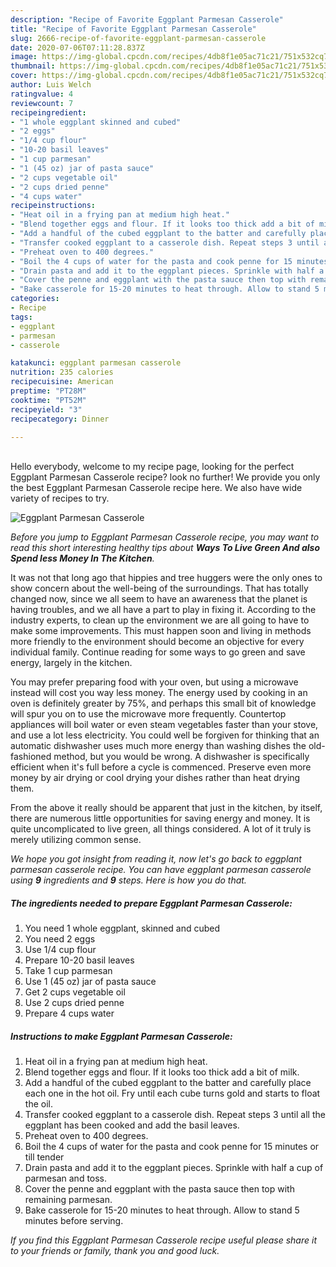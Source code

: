 ```yaml
---
description: "Recipe of Favorite Eggplant Parmesan Casserole"
title: "Recipe of Favorite Eggplant Parmesan Casserole"
slug: 2666-recipe-of-favorite-eggplant-parmesan-casserole
date: 2020-07-06T07:11:28.837Z
image: https://img-global.cpcdn.com/recipes/4db8f1e05ac71c21/751x532cq70/eggplant-parmesan-casserole-recipe-main-photo.jpg
thumbnail: https://img-global.cpcdn.com/recipes/4db8f1e05ac71c21/751x532cq70/eggplant-parmesan-casserole-recipe-main-photo.jpg
cover: https://img-global.cpcdn.com/recipes/4db8f1e05ac71c21/751x532cq70/eggplant-parmesan-casserole-recipe-main-photo.jpg
author: Luis Welch
ratingvalue: 4
reviewcount: 7
recipeingredient:
- "1 whole eggplant skinned and cubed"
- "2 eggs"
- "1/4 cup flour"
- "10-20 basil leaves"
- "1 cup parmesan"
- "1 (45 oz) jar of pasta sauce"
- "2 cups vegetable oil"
- "2 cups dried penne"
- "4 cups water"
recipeinstructions:
- "Heat oil in a frying pan at medium high heat."
- "Blend together eggs and flour. If it looks too thick add a bit of milk."
- "Add a handful of the cubed eggplant to the batter and carefully place each one in the hot oil. Fry until each cube turns gold and starts to float the oil."
- "Transfer cooked eggplant to a casserole dish. Repeat steps 3 until all the eggplant has been cooked and add the basil leaves."
- "Preheat oven to 400 degrees."
- "Boil the 4 cups of water for the pasta and cook penne for 15 minutes or till tender"
- "Drain pasta and add it to the eggplant pieces. Sprinkle with half a cup of parmesan and toss."
- "Cover the penne and eggplant with the pasta sauce then top with remaining parmesan."
- "Bake casserole for 15-20 minutes to heat through. Allow to stand 5 minutes before serving."
categories:
- Recipe
tags:
- eggplant
- parmesan
- casserole

katakunci: eggplant parmesan casserole 
nutrition: 235 calories
recipecuisine: American
preptime: "PT28M"
cooktime: "PT52M"
recipeyield: "3"
recipecategory: Dinner

---
```

<br>
Hello everybody, welcome to my recipe page, looking for the perfect Eggplant Parmesan Casserole recipe? look no further! We provide you only the best Eggplant Parmesan Casserole recipe here. We also have wide variety of recipes to try.
<br>


![Eggplant Parmesan Casserole](https://img-global.cpcdn.com/recipes/4db8f1e05ac71c21/751x532cq70/eggplant-parmesan-casserole-recipe-main-photo.jpg)

<i>Before you jump to Eggplant Parmesan Casserole recipe, you may want to read this short interesting healthy tips about 
<strong>Ways To Live Green And also Spend less Money In The Kitchen</strong>.</i>
</br>

It was not that long ago that hippies and tree huggers were the only ones to show concern about the well-being of the surroundings. That has totally changed now, since we all seem to have an awareness that the planet is having troubles, and we all have a part to play in fixing it. According to the industry experts, to clean up the environment we are all going to have to make some improvements. This must happen soon and living in methods more friendly to the environment should become an objective for every individual family. Continue reading for some ways to go green and save energy, largely in the kitchen.

You may prefer preparing food with your oven, but using a microwave instead will cost you way less money. The energy used by cooking in an oven is definitely greater by 75%, and perhaps this small bit of knowledge will spur you on to use the microwave more frequently. Countertop appliances will boil water or even steam vegetables faster than your stove, and use a lot less electricity. You could well be forgiven for thinking that an automatic dishwasher uses much more energy than washing dishes the old-fashioned method, but you would be wrong. A dishwasher is specifically efficient when it's full before a cycle is commenced. Preserve even more money by air drying or cool drying your dishes rather than heat drying them.

From the above it really should be apparent that just in the kitchen, by itself, there are numerous little opportunities for saving energy and money. It is quite uncomplicated to live green, all things considered. A lot of it truly is merely utilizing common sense.


<i>We hope you got insight from reading it, now let's go back to eggplant parmesan casserole recipe. You can have eggplant parmesan casserole using <strong>9</strong> ingredients and <strong>9</strong> steps. Here is how you do that.
</i>

##### The ingredients needed to prepare Eggplant Parmesan Casserole:

1. You need 1 whole eggplant, skinned and cubed
1. You need 2 eggs
1. Use 1/4 cup flour
1. Prepare 10-20 basil leaves
1. Take 1 cup parmesan
1. Use 1 (45 oz) jar of pasta sauce
1. Get 2 cups vegetable oil
1. Use 2 cups dried penne
1. Prepare 4 cups water


##### Instructions to make Eggplant Parmesan Casserole:

1. Heat oil in a frying pan at medium high heat.
1. Blend together eggs and flour. If it looks too thick add a bit of milk.
1. Add a handful of the cubed eggplant to the batter and carefully place each one in the hot oil. Fry until each cube turns gold and starts to float the oil.
1. Transfer cooked eggplant to a casserole dish. Repeat steps 3 until all the eggplant has been cooked and add the basil leaves.
1. Preheat oven to 400 degrees.
1. Boil the 4 cups of water for the pasta and cook penne for 15 minutes or till tender
1. Drain pasta and add it to the eggplant pieces. Sprinkle with half a cup of parmesan and toss.
1. Cover the penne and eggplant with the pasta sauce then top with remaining parmesan.
1. Bake casserole for 15-20 minutes to heat through. Allow to stand 5 minutes before serving.


<i>If you find this Eggplant Parmesan Casserole recipe useful please share it to your friends or family, thank you and good luck.</i>

